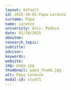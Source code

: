 ```yaml
---
layout: default 
id: 2015-10-01-Papa-Lorenzo
surname: Papa
name: Lorenzo
university: Univ. Padova
date: 01/10/2015
aboutme: 
research_topic: 
subtitle: 
advisor: 
keywords: 
website: 
img: papa.jpg
thumbnail: papa_thumb.jpg
alt: Papa Lorenzo
modal-id: stud71
---
```

